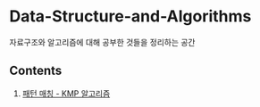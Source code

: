 # Data-Structure-and-Algorithms
자료구조와 알고리즘에 대해 공부한 것들을 정리하는 공간

## Contents
1. [패턴 매칭 - KMP 알고리즘](#패턴-매칭)
